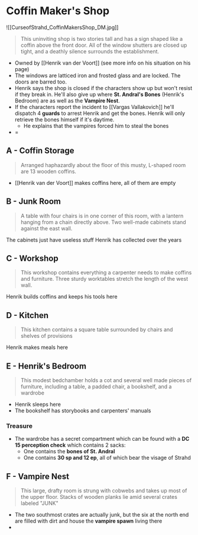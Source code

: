 # Coffin Maker's Shop
![[CurseofStrahd_CoffinMakersShop_DM.jpg]]
> This uninviting shop is two stories tall and has a sign shaped like a coffin above the front door. All of the window shutters are closed up tight, and a deathly silence surrounds the establishment.

* Owned by [[Henrik van der Voort]] (see more info on his situation on his page)
* The windows are latticed iron and frosted glass and are locked. The doors are  barred too.
* Henrik says the shop is closed if the characters show up but won't resist if they break in. He'll also give up where **St. Andral's Bones** (Henrik's Bedroom) are as well as the **Vampire Nest**.
* If the characters report the incident to [[Vargas Vallakovich]] he'll dispatch 4 **guards** to arrest Henrik and get the bones. Henrik will only retrieve the bones himself if it's daytime.
  * He explains that the vampires forced him to steal the bones
* =

## A - Coffin Storage
> Arranged haphazardly about the floor of this musty, L-shaped room are 13 wooden coffins.

* [[Henrik van der Voort]] makes coffins here, all of them are empty

## B - Junk Room
> A table with four chairs is in one corner of this room, with a lantern hanging from a chain directly above. Two well-made cabinets  stand against the east wall.

The cabinets just have useless stuff Henrik has collected over the years

## C - Workshop
> This workshop contains everything a carpenter needs to make coffins and furniture. Three sturdy worktables stretch the length of the west wall.

Henrik builds coffins and keeps his tools here

## D - Kitchen
> This kitchen contains a square table surrounded by chairs and shelves of provisions

Henrik makes meals here

## E - Henrik's Bedroom
> This modest bedchamber holds a cot and several well made pieces of furniture, including a table, a padded chair, a bookshelf, and a wardrobe

* Henrik sleeps here
* The bookshelf has storybooks and carpenters' manuals

### Treasure
* The wardrobe has a secret compartment which can be found with a **DC 15 perception check** which contains 2 sacks:
  * One contains the **bones of St. Andral**
  * One contains **30 sp and 12 ep**, all of which bear the visage of Strahd

## F - Vampire Nest
> This large, drafty room is strung with cobwebs and takes up most of the upper floor. Stacks of wooden planks lie amid several crates labeled "JUNK"

* The two southmost crates are actually junk, but the six at the north end are filled with dirt and house the **vampire spawn** living there
* 